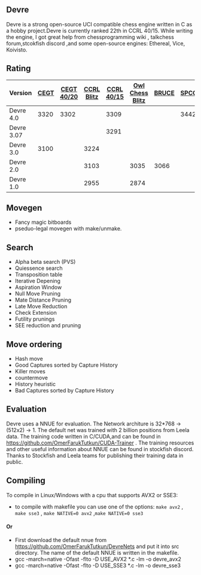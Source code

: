 ## Devre

Devre is a strong open-source UCI compatible chess engine written in C as a hobby project.Devre is currently ranked 22th in CCRL 40/15. While writing the engine, I got great help from chessprogramming wiki , talkchess forum,stcokfish discord ,and some open-source engines: Ethereal, Vice, Koivisto. 

## Rating

| Version  | [CEGT](http://www.cegt.net/40_4_Ratinglist/40_4_single/rangliste.html) | [CEGT 40/20](http://www.cegt.net/40_40%20Rating%20List/40_40%20SingleVersion/rangliste.html) | [CCRL Blitz](http://ccrl.chessdom.com/ccrl/404/) |  [CCRL 40/15](http://ccrl.chessdom.com/ccrl/4040/) | [Owl Chess Blitz](http://chessowl.blogspot.com/) | [BRUCE](https://www.e4e6.com/) | [SPCC](https://www.sp-cc.de/)
| ------------- | ------------- |----------|----------|----------|----------|----------|----------|
| Devre 4.0     | 3320          |   3302   |          | 3309     |          |          | 3442
| Devre 3.07    |               |          |          | 3291     |          |          |
| Devre 3.0     | 3100          |          |3224      |          |          |          |
| Devre 2.0     |               |          |3103      |          | 3035     | 3066     |
| Devre 1.0     |               |          |2955      |          |2874      |          |


## Movegen

* Fancy magic bitboards
* pseduo-legal movegen with make/unmake.



## Search
* Alpha beta search (PVS)
* Quiessence search
* Transposition table
* Iterative Depening
* Aspiration Window
* Null Move Pruning
* Mate Distance Pruning
* Late Move Reduction
* Check Extension
* Futility prunings
* SEE reduction and pruning
## Move ordering
*  Hash move
*  Good Captures sorted by Capture History
*  Killer moves
*  countermove
*  History heuristic
*  Bad Captures sorted  by Capture History


## Evaluation

Devre uses a NNUE for evaluation. The Network architure is 32*768 -> (512x2) -> 1.
The default net was trained with 2 billion positions from Leela data. The training code written in C/CUDA,and can be found in https://github.com/OmerFarukTutkun/CUDA-Trainer .  The training resources and other useful information about NNUE can be found in stockfish discord.
Thanks to Stockfish and Leela teams for publishing their training data in public. 

## Compiling 
 To compile in Linux/Windows with a cpu that supports AVX2 or SSE3:
 * to compile with makefile you can use one of the options: ```make avx2``` , ```make sse3``` , ```make NATIVE=0 avx2``` ,```make NATIVE=0 sse3```
 #### Or
 * First download the default nnue from https://github.com/OmerFarukTutkun/DevreNets and put it into src directory. The name of the default NNUE is written in the makefile.
 * gcc -march=native -Ofast -flto -D USE_AVX2 *.c -lm -o devre_avx2
 * gcc -march=native -Ofast -flto -D USE_SSE3 *.c -lm -o devre_sse3
